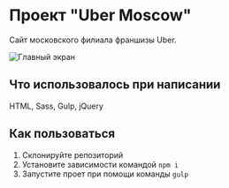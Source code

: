 # Проект "Uber Moscow"

Сайт московского филиала франшизы Uber.

![Главный экран](https://i.imgur.com/AY7teln.png)

## Что использовалось при написании
HTML, Sass, Gulp, jQuery

## Как пользоваться
1. Склонируйте репозиторий
2. Установите зависимости командой `npm i`
3. Запустите проет при помощи команды `gulp`
